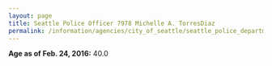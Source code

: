 ```yaml
---
layout: page
title: Seattle Police Officer 7978 Michelle A. TorresDiaz
permalink: /information/agencies/city_of_seattle/seattle_police_department/copbook/7978/
---
```


**Age as of Feb. 24, 2016:** 40.0
